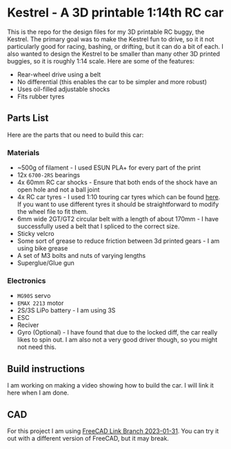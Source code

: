 # Kestrel - A 3D printable 1:14th RC car
 
This is the repo for the design files for my 3D printable RC buggy, the Kestrel. The primary goal was to make the Kestrel fun to drive, so it it not particularly good for racing, bashing, or drifting, but it can do a bit of each. I also wanted to design the Kestrel to be smaller than many other 3D printed buggies, so it is roughly 1:14 scale. Here are some of the features:
- Rear-wheel drive using a belt
- No differential (this enables the car to be simpler and more robust)
- Uses oil-filled adjustable shocks
- Fits rubber tyres

## Parts List
Here are the parts that ou need to build this car:

### Materials
- ~500g of filament - I used ESUN PLA+ for every part of the print
- 12x `6700-2RS` bearings
- 4x 60mm RC car shocks - Ensure that both ends of the shock have an open hole and not a ball joint
- 4x RC car tyres - I used 1:10 touring car tyres which can be found [here](https://www.amazon.co.uk/gp/product/B0BHDSPXZH/ref=ox_sc_act_title_1?smid=A1N8E4Q081571L&psc=1). If you want to use different tyres it should be straightforward to modify the wheel file to fit them.
- 6mm wide 2GT/GT2 circular belt with a length of about 170mm - I have successfully used a belt that I spliced to the correct size.
- Sticky velcro
- Some sort of grease to reduce friction between 3d printed gears - I am using bike grease
- A set of M3 bolts and nuts of varying lengths
- Superglue/Glue gun

### Electronics
- `MG90S` servo
- `EMAX 2213` motor
- 2S/3S LiPo battery - I am using 3S
- ESC
- Reciver
- Gyro (Optional) - I have found that due to the locked diff, the car really likes to spin out. I am also not a very good driver though, so you might not need this.

## Build instructions
I am working on making a video showing how to build the car. I will link it here when I am done.

## CAD
For this project I am using [FreeCAD Link Branch 2023-01-31](https://github.com/realthunder/FreeCAD/releases/tag/2023.01.31-edge). You can try it out with a different version of FreeCAD, but it may break.
